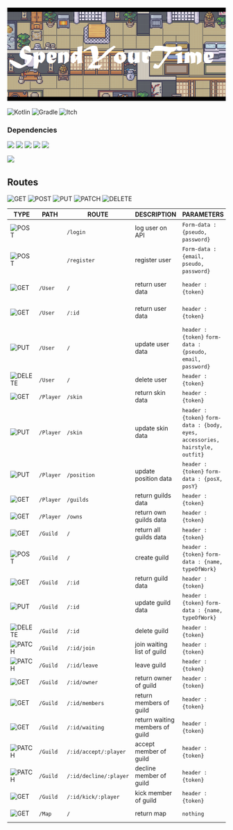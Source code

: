 ![bannier](./bannier.png)

![Kotlin](https://img.shields.io/badge/kotlin-%230095D5.svg?style=for-the-badge&logo=kotlin&logoColor=white)
![Gradle](https://img.shields.io/badge/Gradle-02303A.svg?style=for-the-badge&logo=Gradle&logoColor=white)
![Itch](https://img.shields.io/badge/Itch.io-FA5C5C?style=for-the-badge&logo=itch.io&logoColor=white)

[GET]: <https://img.shields.io/badge/GET-darkgreen>
[POST]: <https://img.shields.io/badge/POST-blue>
[PUT]: <https://img.shields.io/badge/PUT-orange>
[PATCH]: <https://img.shields.io/badge/PATCH-blueviolet>
[DELETE]: <https://img.shields.io/badge/DELETE-darkred>
### Dependencies

![](https://img.shields.io/badge/JVM%20Java-11.0.13-orange)
![](https://img.shields.io/badge/Kotlin-1.6.20_M1-blue)
![](https://img.shields.io/badge/Javalin-4.3.0-cyan)
![](https://img.shields.io/badge/SLF4J-1.7.36-yellow)
![](https://img.shields.io/badge/Jackson-2.13.1-orange)

![](https://img.shields.io/badge/com.github.johnrengelman.shadow-5.2.0-black)

## Routes
![GET]
![POST]
![PUT]
![PATCH]
![DELETE]

TYPE | PATH | ROUTE | DESCRIPTION | PARAMETERS | RESPONSE
--- | --- | --- | --- | --- | ---
![POST]| | `/login` | log user on API | `Form-data : {pseudo, password}` | `{token}`
![POST]| | `/register` | register user | `Form-data : {email, pseudo, password}` | `{token}`
![GET] | `/User` | `/` | return user data | `header : {token}`  | `{pseudo, email, player}`
![GET] | `/User` | `/:id` | return user data | `header : {token}`  | `{pseudo, email, player}`
![PUT] | `/User` | `/` | update user data | `header : {token}` `form-data : {pseudo, email, password}`  | `SUCCESS MESSAGE`
![DELETE] | `/User` | `/` | delete user | `header : {token}`  | `SUCCESS MESSAGE`
![GET] | `/Player`| `/skin` | return skin data | `header : {token}`  | `{skin}`
![PUT] | `/Player` | `/skin` | update skin data | `header : {token}` `form-data : {body, eyes, accessories, hairstyle, outfit}`  | `SUCCESS MESSAGE`
![PUT] | `/Player` | `/position` | update position data | `header : {token}` `form-data : {posX, posY}`  | `SUCCESS MESSAGE`
![GET] | `/Player` | `/guilds` | return guilds data | `header : {token}`  | `{array of guilds}`
![GET] | `/Player` | `/owns` | return own guilds data | `header : {token}`  | `{array of guilds}`
![GET] | `/Guild` | `/` | return all guilds data | `header : {token}`  | `Array of {guild}`
![POST] | `/Guild` | `/` | create guild | `header : {token}` `form-data : {name, typeOfWork}`  | `SUCCESS MESSAGE`
![GET] | `/Guild` | `/:id` | return guild data | `header : {token}`  | `{guild}`
![PUT] | `/Guild` | `/:id` | update guild data | `header : {token}` `form-data : {name, typeOfWork}`  | `SUCCESS MESSAGE`
![DELETE] | `/Guild` | `/:id` | delete guild | `header : {token}`  | `SUCCESS MESSAGE`
![PATCH] | `/Guild` | `/:id/join` | join waiting list of guild | `header : {token}`  | `SUCCESS MESSAGE`
![PATCH] | `/Guild` | `/:id/leave` | leave guild | `header : {token}`  | `SUCCESS MESSAGE`
![GET] | `/Guild` | `/:id/owner` | return owner of guild | `header : {token}`  | `{User}`
![GET] | `/Guild` | `/:id/members` | return members of guild | `header : {token}`  | `{Array of User}`
![GET] | `/Guild` | `/:id/waiting` | return waiting members of guild | `header : {token}`  | `{Array of User}`
![PATCH] | `/Guild` | `/:id/accept/:player` | accept member of guild | `header : {token}`  | `SUCCESS MESSAGE`
![PATCH] | `/Guild` | `/:id/decline/:player` | decline member of guild | `header : {token}`  | `SUCCESS MESSAGE`
![GET] | `/Guild` | `/:id/kick/:player` | kick member of guild | `header : {token}`  | `SUCCESS MESSAGE`
![GET] | `/Map` | `/` | return map | `nothing` | `matrix[3][X][Y]`
